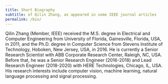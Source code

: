 ```yaml
---
title: Short Biography
subtitle: of Qilin Zhang, as appeared in some IEEE journal articles
permalink: /bio/
---
```


Qilin Zhang (Member, IEEE) received the M.S. degree in Electrical and Computer Engineering from University of Florida, Gainesville, Florida, USA, in 2011, and the Ph.D. degree in Computer Science from Stevens Institute of Technology, Hoboken, New Jersey, USA, in 2016. He is currently a Senior Research Scientist with ABB Corporate Research Center, Raleigh, NC, USA. Before that, he was a Senior Research Engineer (2016-2018) and Lead Research Engineer (2018-2020) with HERE Technologies, Chicago, IL, USA. His research interests include computer vision, machine learning, natural language processing and signal processing.
